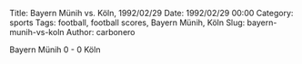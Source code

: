 Title: Bayern Münih vs. Köln, 1992/02/29
Date: 1992/02/29 00:00
Category: sports
Tags: football, football scores, Bayern Münih, Köln
Slug: bayern-munih-vs-koln
Author: carbonero


Bayern Münih 0 - 0 Köln
